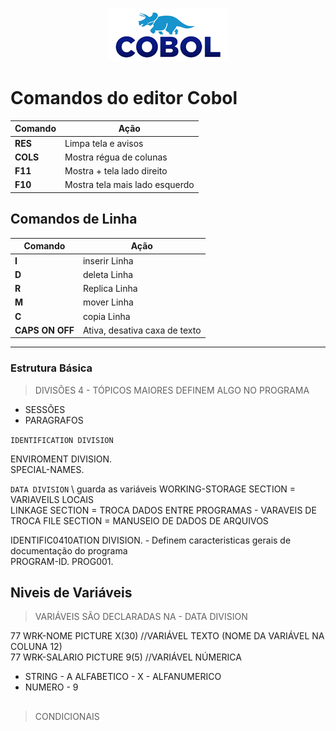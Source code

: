 
<div align="center">

![lg-cobol](lg-cobol.png)

</div>

# Comandos do editor Cobol

| Comando | Ação |
|-|-|
|**RES** |Limpa tela e avisos|
|**COLS**| Mostra régua de colunas|
|**F11** |Mostra + tela lado direito|
|**F10** |Mostra tela mais lado esquerdo|

## Comandos de Linha

| Comando | Ação |
|-|-|
|**I**|inserir Linha|
|**D**|deleta Linha|
|**R**|Replica Linha|
|**M**|mover Linha|
|**C**|copia Linha|
|**CAPS ON OFF**| Ativa, desativa caxa de texto|

***
### Estrutura Básica

>DIVISÕES 4 - TÓPICOS MAIORES DEFINEM ALGO NO PROGRAMA  
* SESSÕES
* PARAGRAFOS


`IDENTIFICATION DIVISION`

ENVIROMENT DIVISION.  
SPECIAL-NAMES.

`DATA DIVISION` \\ guarda as variáveis
        WORKING-STORAGE SECTION =  VARIAVEILS LOCAIS  
        LINKAGE SECTION  = TROCA DADOS ENTRE PROGRAMAS - VARAVEIS DE TROCA
        FILE SECTION = MANUSEIO DE DADOS DE ARQUIVOS


IDENTIFIC0410ATION DIVISION. - Definem caracteristicas gerais de documentação do programa  
PROGRAM-ID. PROG001.


## Niveis de Variáveis
>VARIÁVEIS SÃO DECLARADAS NA - DATA DIVISION

77 WRK-NOME PICTURE X(30) //VARIÁVEL TEXTO  (NOME DA VARIÁVEL NA COLUNA 12)  
77 WRK-SALARIO PICTURE 9(5) //VARIÁVEL NÚMERICA

* STRING - A ALFABETICO  - X - ALFANUMERICO
* NUMERO - 9 
##
>CONDICIONAIS






